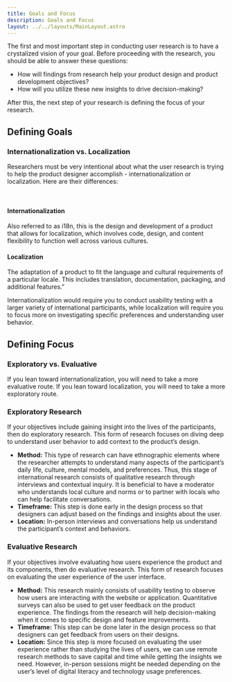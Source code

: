 ```yaml
---
title: Goals and Focus
description: Goals and Focus
layout: ../../layouts/MainLayout.astro
---
```


The first and most important step in conducting user research is to have a crystalized vision of your goal. Before proceeding with the research, you should be able to answer these questions:

- How will findings from research help your product design and product development objectives?
- How will you utilize these new insights to drive decision-making?

After this, the next step of your research is defining the focus of your research.

## Defining Goals

### Internationalization vs. Localization

Researchers must be very intentional about what the user research is trying to help the product designer accomplish - internationalization or localization. Here are their differences:

<br/>
<div class="boxcontainer">
<div class="highlightbox">
    <h4>Internationalization</h4>
    <p>Also referred to as i18n, this is the design and development of a product  that allows for localization, which involves code, design, and content flexibility to function well across various cultures.</p>
</div>

<div class="highlightbox">
    <h4>Localization</h4>
    <p>The adaptation of a product to fit the language and cultural requirements of a particular locale. This includes translation, documentation, packaging, and additional features.”</p>
</div>
</div>

Internationalization would require you to conduct usability testing with a larger variety of international participants, while localization will require you to focus more on investigating specific preferences and understanding user behavior. 

## Defining Focus

### Exploratory vs. Evaluative

If you lean toward internationalization, you will need to take a more evaluative route. If you lean toward localization, you will need to take a more exploratory route. 

### **Exploratory Research**

If your objectives include gaining insight into the lives of the participants, then do exploratory research. This form of research focuses on diving deep to understand user behavior to add context to the product’s design. 

- **Method:** This type of research can have ethnographic elements where the researcher attempts to understand many aspects of the participant’s daily life, culture, mental models, and preferences. Thus, this stage of international research consists of qualitative research through interviews and contextual inquiry. It is beneficial to have a moderator who understands local culture and norms or to partner with locals who can help facilitate conversations.
- **Timeframe:** This step is done early in the design process so that designers can adjust based on the findings and insights about the user.
- **Location:** In-person interviews and conversations help us understand the participant’s context and behaviors.

### Evaluative Research

If your objectives involve evaluating how users experience the product and its components, then do evaluative research. This form of research focuses on evaluating the user experience of the user interface.

- **Method:** This research mainly consists of usability testing to observe how users are interacting with the website or application. Quantitative surveys can also be used to get user feedback on the product experience. The findings from the research will help decision-making when it comes to specific design and feature improvements.
- **Timeframe:** This step can be done later in the design process so that designers can get feedback from users on their designs.
- **Location:** Since this step is more focused on evaluating the user experience rather than studying the lives of users, we can use remote research methods to save capital and time while getting the insights we need. However, in-person sessions might be needed depending on the user’s level of digital literacy and technology usage preferences.